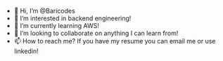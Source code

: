 - 👋 Hi, I’m @Baricodes
- 👀 I’m interested in backend engineering! 
- 🌱 I’m currently learning AWS!
- 💞️ I’m looking to collaborate on anything I can learn from!
- 📫 How to reach me? If you have my resume you can email me or use linkedin!

<!---
Baricodes/Baricodes is a ✨ special ✨ repository because its `README.md` (this file) appears on your GitHub profile.
You can click the Preview link to take a look at your changes.
--->
